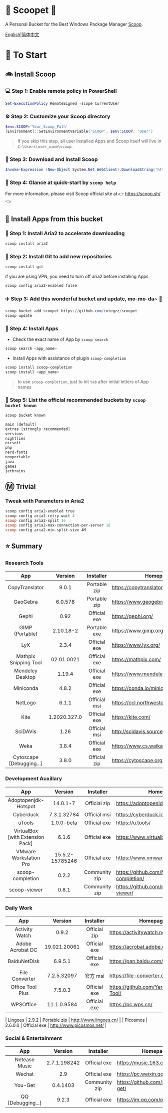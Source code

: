 <div align="left">
<h1 align="left"> 🍨 Scoopet 🍨 </h1>

<p> A Personal Bucket for the Best Windows Package Manager <a href="https://github.com/lukesampson/scoop">Scoop</a>.
</p>

<p align="left">
        <a href="README.md">English</a>|<a href="README_CN.md">简体中文</a>
</p>
</div>

# :running: To Start

## :bike: Install Scoop

### :computer: Step 1: Enable remote policy in PowerShell

```powershell
Set-ExecutionPolicy RemoteSigned -scope CurrentUser
```

### :gear: Step 2: Customize your Scoop directory

```powershell
$env:SCOOP='Your_Scoop_Path'
[Environment]::SetEnvironmentVariable('SCOOP', $env:SCOOP, 'User')
```

> If you skip this step, all user installed Apps and Scoop itself will live in `C:\Users\user_name\scoop`.

### :hammer: Step 3: Download and install Scoop

```powershell
Invoke-Expression (New-Object System.Net.WebClient).DownloadString('https://get.scoop.sh')
```

### :book: Step 4: Glance at quick-start by `scoop help`

For more information, please visit Scoop official site at 👉 https://scoop.sh/ 👈

## :car: Install Apps from this bucket

### :train: Step 1: Install Aria2 to accelerate downloading

```powershell
scoop install aria2
```

### :ticket: Step 2: Install Git to add new repositories

```powershell
scoop install git
```

if you are using VPN, you need to turn off aria2 before installing Apps

```powershell
scoop config aria2-enabled false
```

### :airplane: Step 3: Add this wonderful bucket and update, mo-mo-da~ :kiss:

```powershell
scoop bucket add scoopet https://github.com/integzz/scoopet
scoop update
```

### :rocket: Step 4: Install Apps

- Check the exact name of App by `scoop search`

```powershell
scoop search <app_name>
```

- Install Apps with assistance of plugin `scoop-completion`

```powershell
scoop install scoop-completion
scoop install <app_name>
```

> to use `scoop-completion`, just to hit `tab` after initial letters of App names

### :100: Step 5: List the official recommended buckets by `scoop bucket known`

```powershell
scoop bucket known

main [default]
extras [strongly recommended]
versions
nightlies
nirsoft
php
nerd-fonts
nonportable
java
games
jetbrains
```

## :m: Trivial

### Tweak with Parameters in Aria2

```powershell
scoop config aria2-enabled true
scoop config aria2-retry-wait 4
scoop config aria2-split 16
scoop config aria2-max-connection-per-server 16
scoop config aria2-min-split-size 4M
```

## :star: Summary

### Research Tools

|           App            |   Version    |  Installer   | Homepage                              |
| :----------------------: | :----------: | :----------: | ------------------------------------- |
|      CopyTranslator      |    9.0.1     | Portable zip | https://copytranslator.github.io/     |
|         GeoGebra         |   6.0.578    | Portable zip | https://www.geogebra.org/             |
|          Gephi           |     0.92     | Official exe | https://gephi.org/                    |
|     GIMP (Portable)      |  2.10.18-2   | Portable exe | https://www.gimp.org/                 |
|           LyX            |    2.3.4     | Official exe | https://www.lyx.org/                  |
|  Mathpix Snipping Tool   |  02.01.0021  | Official exe | https://mathpix.com/                  |
|     Mendeley Desktop     |    1.19.4    | Official exe | https://www.mendeley.com/             |
|        Miniconda         |    4.8.2     | Official exe | https://conda.io/miniconda.html       |
|         NetLogo          |    6.1.1     | Official msi | https://ccl.northwestern.edu/netlogo/ |
|           Kite           | 1.2020.327.0 | Official exe | https://kite.com/                     |
|         SciDAVis         |     1.26     | Official msi | http://scidavis.sourceforge.net/      |
|           Weka           |    3.8.4     | Official exe | https://www.cs.waikato.ac.nz/ml/weka/ |
| Cytoscape [Debugging...] |    3.8.0     | Official zip | https://cytoscape.org/                |

### Development Auxillary

|               App                |     Version     |   Installer   | Homepage                                        |
| :------------------------------: | :-------------: | :-----------: | ----------------------------------------------- |
|       Adoptopenjdk-Hotspot       |    14.0.1-7     | Official zip  | https://adoptopenjdk.net                        |
|            Cyberduck             |   7.3.1.32784   | Official msi  | https://cyberduck.io/                           |
|              uTools              |   1.0.0-beta    | Official exe  | https://u.tools/                                |
| VirtualBox [with Extension Pack] |      6.1.6      | Official exe  | https://www.virtualbox.org/                     |
|      VMware Workstation Pro      | 15.5.2-15785246 | Official exe  | https://www.vmware.com/                         |
|         scoop-completion         |      0.2.2      | Community zip | https://github.com/Moeologist/scoop-completion/ |
|           scoop-viewer           |      0.8.1      | Community zip | https://github.com/prezesp/scoop-viewer/        |

### Daily Work

|       App        |   Version    |  Installer   | Homepage                                 |
| :--------------: | :----------: | :----------: | ---------------------------------------- |
|  Activity Watch  |    0.9.2     | Official zip | https://activitywatch.net/               |
| Adobe Acrobat DC | 19.021.20061 | Official exe | https://acrobat.adobe.com/               |
|   BaiduNetDisk   |   6.9.5.1    | Official exe | https://pan.baidu.com/                   |
|  File Converter  | 7.2.5.32097  |   官方 msi   | https://file-converter.org/              |
| Office Tool Plus |   7.5.0.3    | Official exe | https://github.com/YerongAI/Office-Tool/ |
|    WPSOffice     | 11.1.0.9584  | Official exe | https://pc.wps.cn/                       |

|     Lingoes      |    2.9.2     | Portable zip | http://www.lingoes.cn/                   |
|     Picosmos     |   2.6.0.0    | Official exe | http://www.picosmos.net/                 |

### Social & Entertainment

|        App        |   Version    |   Installer   | Homepage                            |
| :---------------: | :----------: | :-----------: | ----------------------------------- |
|   Netease Music   | 2.7.1.198242 | Official exe  | https://music.163.com/              |
|      Wechat       |     2.9      | Official exe  | https://pc.weixin.qq.com/           |
|      You-Get      |   0.4.1403   | Community zip | https://github.com/soimort/you-get/ |
| QQ [Debugging...] |    9.2.3     | Official exe  | https://im.qq.com/pcqq/             |
